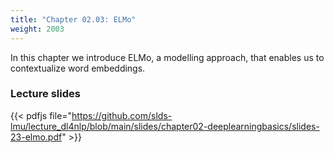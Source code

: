 ```yaml
---
title: "Chapter 02.03: ELMo"
weight: 2003
---
```

In this chapter we introduce ELMo, a modelling approach, that enables us to contextualize word embeddings.

<!--more-->

### Lecture slides

{{< pdfjs file="https://github.com/slds-lmu/lecture_dl4nlp/blob/main/slides/chapter02-deeplearningbasics/slides-23-elmo.pdf" >}}

